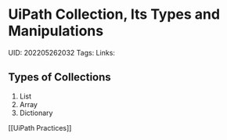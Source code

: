 # UiPath Collection, Its Types and Manipulations
UID: 202205262032
Tags:
Links:

##  Types of Collections
1. List
2. Array
3. Dictionary

[[UiPath Practices]]